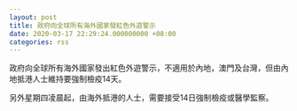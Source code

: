 ```yaml
---
layout: post
title: 政府向全球所有海外國家發紅色外遊警示
date: 2020-03-17 22:29:24.000000000 +08:00
categories: rss
---
```


政府向全球所有海外國家發出紅色外遊警示，不適用於內地，澳門及台灣，但由內地抵港人士維持要強制檢疫14天。

另外星期四凌晨起，由海外抵港的人士，需要接受14日強制檢疫或醫學監察。
